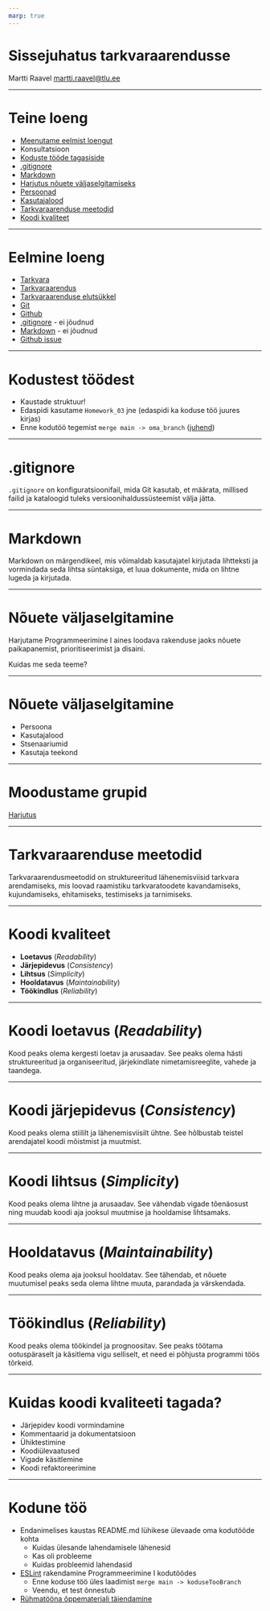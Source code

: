 ```yaml
---
marp: true
---
```

# Sissejuhatus tarkvaraarendusse

Martti Raavel
martti.raavel@tlu.ee

---
# Teine loeng

- [Meenutame eelmist loengut](../loeng_01/about.md)
- Konsultatsioon
- [Koduste tööde tagasiside](../../docs/kodusedtood/kodune_01_tagasiside.md)
- [.gitignore](../../.gitignore)
- [Markdown](../../concepts/markdown/about.md)
- [Harjutus nõuete väljaselgitamiseks](files/harjutus.md)
- [Persoonad](../../../concepts/persoona/about.md)
- [Kasutajalood](../../../concepts/kasutajalugu/about.md)
- [Tarkvaraarenduse meetodid](../../../concepts/arendusmeetodid/about.md)
- [Koodi kvaliteet](../../concepts/koodikvaliteet/about.md)


---
# Eelmine loeng

- [Tarkvara](../../concepts/tarkvara/about.md)
- [Tarkvaraarendus](../../concepts/tarkvaraarendus/about.md)
- [Tarkvaraarenduse elutsükkel](../../concepts/SDLC/about.md)
- [Git](../../concepts/git/about.md)
- [Github](../../concepts/github/readme.md)
- [.gitignore](../../concepts/gitignore/about.md) - ei jõudnud
- [Markdown](../../concepts/markdown/about.md) - ei jõudnud
- [Github issue](../../concepts/githubIssue/readme.md)

---
# Kodustest töödest

- Kaustade struktuur!
- Edaspidi kasutame `Homework_03` jne (edaspidi ka koduse töö juures kirjas)
- Enne kodutöö tegemist `merge main -> oma_branch` ([juhend](../../concepts/mergemain/about.md))

---
# .gitignore

`.gitignore` on konfiguratsioonifail, mida Git kasutab, et määrata, millised failid ja kataloogid tuleks versioonihaldussüsteemist välja jätta.

---
# Markdown

Markdown on märgendikeel, mis võimaldab kasutajatel kirjutada lihtteksti ja vormindada seda lihtsa süntaksiga, et luua dokumente, mida on lihtne lugeda ja kirjutada.

---
# Nõuete väljaselgitamine

Harjutame Programmeerimine I aines loodava rakenduse jaoks nõuete paikapanemist, prioritiseerimist ja disaini.

Kuidas me seda teeme?

---
# Nõuete väljaselgitamine

- Persoona
- Kasutajalood
- Stsenaariumid
- Kasutaja teekond

---
# Moodustame grupid

[Harjutus](harjutus.md)

---
# Tarkvaraarenduse meetodid

Tarkvaraarendusmeetodid on struktureeritud lähenemisviisid tarkvara arendamiseks, mis loovad raamistiku tarkvaratoodete kavandamiseks, kujundamiseks, ehitamiseks, testimiseks ja tarnimiseks. 

---
# Koodi kvaliteet
- **Loetavus** (*Readability*)
- **Järjepidevus** (*Consistency*)
- **Lihtsus** (*Simplicity*)
- **Hooldatavus** (*Maintainability*)
- **Töökindlus** (*Reliability*)

---
# Koodi loetavus (*Readability*)

Kood peaks olema kergesti loetav ja arusaadav. See peaks olema hästi struktureeritud ja organiseeritud, järjekindlate nimetamisreeglite, vahede ja taandega.

---
# Koodi järjepidevus (*Consistency*)

Kood peaks olema stiililt ja lähenemisviisilt ühtne. See hõlbustab teistel arendajatel koodi mõistmist ja muutmist.

---
# Koodi lihtsus (*Simplicity*)

Kood peaks olema lihtne ja arusaadav. See vähendab vigade tõenäosust ning muudab koodi aja jooksul muutmise ja hooldamise lihtsamaks.

---
# Hooldatavus (*Maintainability*)

Kood peaks olema aja jooksul hooldatav. See tähendab, et nõuete muutumisel peaks seda olema lihtne muuta, parandada ja värskendada.

---
# Töökindlus (*Reliability*)

Kood peaks olema töökindel ja prognoositav. See peaks töötama ootuspäraselt ja käsitlema vigu selliselt, et need ei põhjusta programmi töös tõrkeid.

---
# Kuidas koodi kvaliteeti tagada?

- Järjepidev koodi vormindamine
- Kommentaarid ja dokumentatsioon
- Ühiktestimine
- Koodiülevaatused
- Vigade käsitlemine
- Koodi refaktoreerimine

---
# Kodune töö

- Endanimelises kaustas README.md lühikese ülevaade oma kodutööde kohta
  - Kuidas ülesande lahendamisele lähenesid
  - Kas oli probleeme
  - Kuidas probleemid lahendasid
- [ESLint](../../../concepts/eslint/about.md) rakendamine Programmeerimine I kodutöödes
  - Enne koduse töö üles laadimist `merge main -> koduseTooBranch`
  - Veendu, et test õnnestub
- [Rühmatööna õppematerjali täiendamine](../../../docs/kodusedtood/kodune_02.md)
